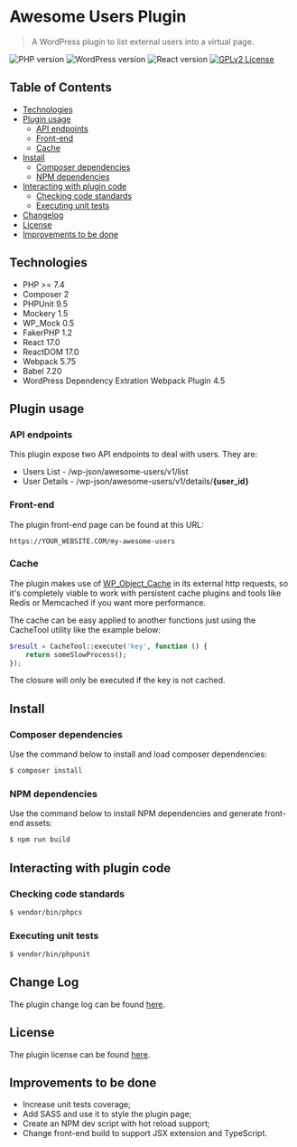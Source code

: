 # Awesome Users Plugin

> A WordPress plugin to list external users into a virtual page.

 ![PHP version](https://img.shields.io/badge/php-7.4%2B-7a86b8)
 ![WordPress version](https://img.shields.io/badge/WordPress-6%2B-117ac9)
 ![React version](https://img.shields.io/badge/React-17-61dafb)
 [![GPLv2 License](https://img.shields.io/badge/license-GPL--2.0-orange)](https://github.com/RaphaelBatagini/awesome-users-plugin/blob/main/LICENSE.md)

## Table of Contents
* [Technologies](#technologies)
* [Plugin usage](#plugin-usage)
  * [API endpoints](#api-endpoints)
  * [Front-end](#front-end)
  * [Cache](#cache)
* [Install](#install)
  * [Composer dependencies](#composer-dependencies)
  * [NPM dependencies](#npm-dependencies)
* [Interacting with plugin code](#interacting-with-plugin-code)
  * [Checking code standards](#checking-code-standards)
  * [Executing unit tests](#executing-unit-tests)
* [Changelog](#changelog)
* [License](#license)
* [Improvements to be done](#improvements-to-be-done)

## Technologies
- PHP >= 7.4
- Composer 2
- PHPUnit 9.5
- Mockery 1.5
- WP_Mock 0.5
- FakerPHP 1.2
- React 17.0
- ReactDOM 17.0
- Webpack 5.75
- Babel 7.20
- WordPress Dependency Extration Webpack Plugin 4.5
## Plugin usage
### API endpoints
This plugin expose two API endpoints to deal with users. They are:
- Users List - /wp-json/awesome-users/v1/list
- User Details - /wp-json/awesome-users/v1/details/**{user_id}**

### Front-end
The plugin front-end page can be found at this URL:
```
https://YOUR_WEBSITE.COM/my-awesome-users
```
### Cache
The plugin makes use of <a href="https://developer.wordpress.org/reference/classes/wp_object_cache/" target="_blank">WP_Object_Cache</a> in its external http requests, so it's completely viable to work with persistent cache plugins and tools like Redis or Memcached if you want more performance.

The cache can be easy applied to another functions just using the CacheTool utility like the example below:
```php
$result = CacheTool::execute('key', function () {
    return someSlowProcess();
});
```
The closure will only be executed if the key is not cached.

## Install
### Composer dependencies
Use the command below to install and load composer dependencies:
```sh
$ composer install
```

### NPM dependencies
Use the command below to install NPM dependencies and generate front-end assets:
```sh
$ npm run build
```

## Interacting with plugin code

### Checking code standards
```sh
$ vendor/bin/phpcs
```
### Executing unit tests
```sh
$ vendor/bin/phpunit
```
## Change Log
The plugin change log can be found [here](./CHANGELOG.md).
## License
The plugin license can be found [here](./LICENSE.md).

## Improvements to be done
- Increase unit tests coverage;
- Add SASS and use it to style the plugin page;
- Create an NPM dev script with hot reload support;
- Change front-end build to support JSX extension and TypeScript.
